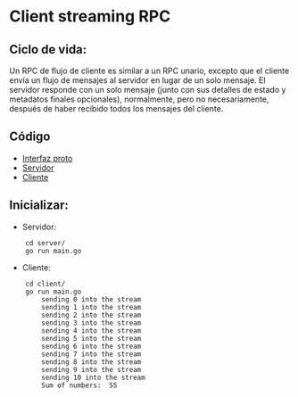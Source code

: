 # Client streaming RPC

## Ciclo de vida:

Un RPC de flujo de cliente es similar a un RPC unario, excepto que el cliente envía un flujo de mensajes al servidor en lugar de un solo mensaje. El servidor responde con un solo mensaje (junto con sus detalles de estado y metadatos finales opcionales), normalmente, pero no necesariamente, después de haber recibido todos los mensajes del cliente.

## Código
- [Interfaz proto](./proto/sumAll.proto)
- [Servidor](./server/main.go)
- [Cliente](./client/main.go)

## Inicializar:
- Servidor:
```
    cd server/
    go run main.go
```
- Cliente:
```
    cd client/
    go run main.go
        sending 0 into the stream
        sending 1 into the stream
        sending 2 into the stream
        sending 3 into the stream
        sending 4 into the stream
        sending 5 into the stream
        sending 6 into the stream
        sending 7 into the stream
        sending 8 into the stream
        sending 9 into the stream
        sending 10 into the stream
        Sum of numbers:  55
 ```